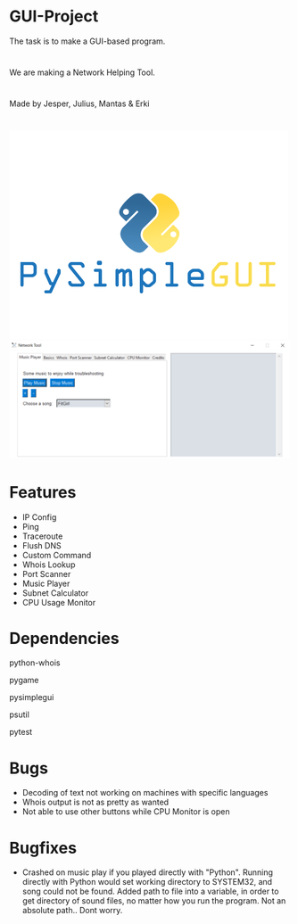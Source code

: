 # GUI-Project
The task is to make a GUI-based program.
#
We are making a Network Helping Tool.

#    
Made by Jesper, Julius, Mantas & Erki
#

![alt text](https://github.com/Jesp9025/GUI-Project/blob/master/pysimplegui.png)
![alt text](https://github.com/Jesp9025/GUI-Project/blob/master/Gui.png)

# Features
- IP Config
- Ping
- Traceroute
- Flush DNS
- Custom Command
- Whois Lookup
- Port Scanner
- Music Player
- Subnet Calculator
- CPU Usage Monitor

# Dependencies
python-whois

pygame

pysimplegui

psutil

pytest

# Bugs
- Decoding of text not working on machines with specific languages
- Whois output is not as pretty as wanted
- Not able to use other buttons while CPU Monitor is open

# Bugfixes
- Crashed on music play if you played directly with "Python". Running directly with Python would set working directory to SYSTEM32, and song could not be found. Added path to file into a variable, in order to get directory of sound files, no matter how you run the program.
 Not an absolute path.. Dont worry.
